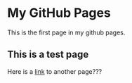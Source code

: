 # My GitHub Pages
This is the first page in my github pages.

## This is a test page
Here is a [link](./about) to another page???
